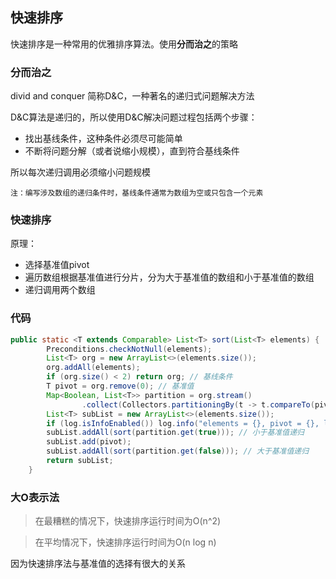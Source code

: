 ## 快速排序

快速排序是一种常用的优雅排序算法。使用**分而治之**的策略

### 分而治之
divid and conquer 简称D&C，一种著名的递归式问题解决方法

D&C算法是递归的，所以使用D&C解决问题过程包括两个步骤：
* 找出基线条件，这种条件必须尽可能简单
* 不断将问题分解（或者说缩小规模），直到符合基线条件

所以每次递归调用必须缩小问题规模

    注：编写涉及数组的递归条件时，基线条件通常为数组为空或只包含一个元素
    
### 快速排序

原理：
* 选择基准值pivot
* 遍历数组根据基准值进行分片，分为大于基准值的数组和小于基准值的数组
* 递归调用两个数组

### 代码

```java
public static <T extends Comparable> List<T> sort(List<T> elements) {
		Preconditions.checkNotNull(elements);
		List<T> org = new ArrayList<>(elements.size());
		org.addAll(elements);
		if (org.size() < 2) return org; // 基线条件
		T pivot = org.remove(0); // 基准值
		Map<Boolean, List<T>> partition = org.stream()
				.collect(Collectors.partitioningBy(t -> t.compareTo(pivot) <= 0));
		List<T> subList = new ArrayList<>(elements.size());
		if (log.isInfoEnabled()) log.info("elements = {}, pivot = {}, lf = {}, gt = {}", elements, pivot, partition.get(true), partition.get(false));
		subList.addAll(sort(partition.get(true))); // 小于基准值递归
		subList.add(pivot);
		subList.addAll(sort(partition.get(false))); // 大于基准值递归
		return subList;
	}
```

### 大O表示法

> 在最糟糕的情况下，快速排序运行时间为O(n^2)

> 在平均情况下，快速排序运行时间为O(n log n)

因为快速排序法与基准值的选择有很大的关系